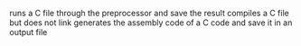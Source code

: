  runs a C file through the preprocessor and save the result 
compiles a C file but does not link
generates the assembly code of a C code and save it in an output file
